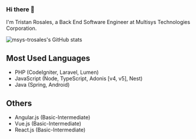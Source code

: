 ### Hi there 👋
I'm Tristan Rosales, a Back End Software Engineer at Multisys Technologies Corporation.

![msys-trosales's GitHub stats](https://github-readme-streak-stats.herokuapp.com/?user=msys-trosales)

## Most Used Languages
- PHP (CodeIgniter, Laravel, Lumen)
- JavaScript (Node, TypeScript, Adonis [v4, v5], Nest)
- Java (Spring, Android)

## Others
- Angular.js (Basic-Intermediate)
- Vue.js (Basic-Intermediate)
- React.js (Basic-Intermediate)

